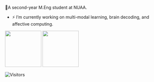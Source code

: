 👋A second-year M.Eng student at NUAA.

- ⚡ I’m currently working on multi-modal learning, brain decoding, and affective computing.

<img src="https://github-readme-stats.vercel.app/api?username=kaio-99&count_private=true&show_icons=true&layout=compact&hide=prs&hide_title=true" height="120"> <img src="https://github-readme-stats.vercel.app/api/top-langs/?username=kaio-99&layout=compact&hide_title=true&langs_count=4" height="120">

![Visitors](https://visitor-badge.laobi.icu/badge?page_id=kaio-99) 
